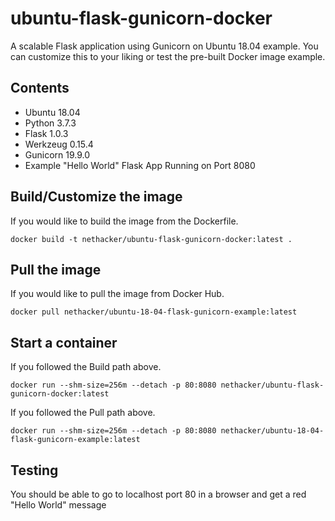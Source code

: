 # ubuntu-flask-gunicorn-docker
A scalable Flask application using Gunicorn on Ubuntu 18.04 example. You can customize this to your liking or test the
pre-built Docker image example.

## Contents
- Ubuntu 18.04
- Python 3.7.3
- Flask 1.0.3
- Werkzeug 0.15.4
- Gunicorn 19.9.0
- Example "Hello World" Flask App Running on Port 8080

## Build/Customize the image
If you would like to build the image from the Dockerfile.
```
docker build -t nethacker/ubuntu-flask-gunicorn-docker:latest .
```

## Pull the image
If you would like to pull the image from Docker Hub.
```
docker pull nethacker/ubuntu-18-04-flask-gunicorn-example:latest
```

## Start a container
If you followed the Build path above.
```
docker run --shm-size=256m --detach -p 80:8080 nethacker/ubuntu-flask-gunicorn-docker:latest
```
If you followed the Pull path above.
```
docker run --shm-size=256m --detach -p 80:8080 nethacker/ubuntu-18-04-flask-gunicorn-example:latest
```

## Testing
You should be able to go to localhost port 80 in a browser and get a red "Hello World" message

